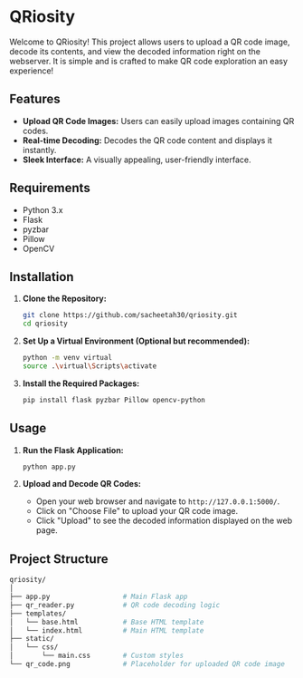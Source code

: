 # QRiosity

Welcome to QRiosity! This project allows users to upload a QR code image, decode its contents, and view the decoded information right on the webserver. It is simple and is crafted to make QR code exploration an easy experience! 

## Features

- **Upload QR Code Images:** Users can easily upload images containing QR codes.
- **Real-time Decoding:** Decodes the QR code content and displays it instantly.
- **Sleek Interface:** A visually appealing, user-friendly interface.

## Requirements

- Python 3.x
- Flask
- pyzbar
- Pillow
- OpenCV

## Installation

1. **Clone the Repository:**
    ```sh
    git clone https://github.com/sacheetah30/qriosity.git
    cd qriosity
    ```

2. **Set Up a Virtual Environment (Optional but recommended):**
    ```sh
    python -m venv virtual
    source .\virtual\Scripts\activate
    ```

3. **Install the Required Packages:**
    ```sh
    pip install flask pyzbar Pillow opencv-python
    ```

## Usage

1. **Run the Flask Application:**
    ```sh
    python app.py
    ```

2. **Upload and Decode QR Codes:**
    - Open your web browser and navigate to `http://127.0.0.1:5000/`.
    - Click on "Choose File" to upload your QR code image.
    - Click "Upload" to see the decoded information displayed on the web page.

## Project Structure

```sh
qriosity/
│
├── app.py                  # Main Flask app
├── qr_reader.py            # QR code decoding logic
├── templates/
│   └── base.html           # Base HTML template
│   └── index.html          # Main HTML template
├── static/
│   └── css/
│       └── main.css        # Custom styles
└── qr_code.png             # Placeholder for uploaded QR code image
